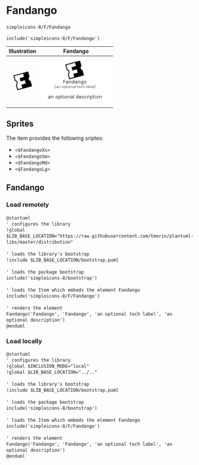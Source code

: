 # Fandango


```text
simpleicons-8/F/Fandango
```

```text
include('simpleicons-8/F/Fandango')
```



| Illustration | Fandango |
| :---: | :---: |
| ![illustration for Illustration](../../simpleicons-8/F/Fandango.png) | ![illustration for Fandango](../../simpleicons-8/F/Fandango.Local.png) |



## Sprites
The item provides the following sriptes:

- `<$FandangoXs>`
- `<$FandangoSm>`
- `<$FandangoMd>`
- `<$FandangoLg>`





## Fandango

### Load remotely
```plantuml
@startuml
' configures the library
!global $LIB_BASE_LOCATION="https://raw.githubusercontent.com/tmorin/plantuml-libs/master/distribution"

' loads the library's bootstrap
!include $LIB_BASE_LOCATION/bootstrap.puml

' loads the package bootstrap
include('simpleicons-8/bootstrap')

' loads the Item which embeds the element Fandango
include('simpleicons-8/F/Fandango')

' renders the element
Fandango('Fandango', 'Fandango', 'an optional tech label', 'an optional description')
@enduml
```

### Load locally
```plantuml
@startuml
' configures the library
!global $INCLUSION_MODE="local"
!global $LIB_BASE_LOCATION="../.."

' loads the library's bootstrap
!include $LIB_BASE_LOCATION/bootstrap.puml

' loads the package bootstrap
include('simpleicons-8/bootstrap')

' loads the Item which embeds the element Fandango
include('simpleicons-8/F/Fandango')

' renders the element
Fandango('Fandango', 'Fandango', 'an optional tech label', 'an optional description')
@enduml
```


